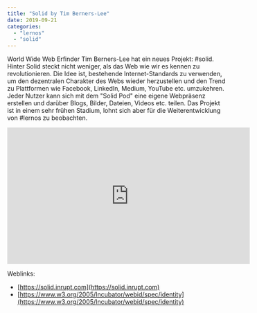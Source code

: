 ```yaml
---
title: "Solid by Tim Berners-Lee"
date: 2019-09-21
categories: 
  - "lernos"
  - "solid"
---
```


World Wide Web Erfinder Tim Berners-Lee hat ein neues Projekt: #solid. Hinter Solid steckt nicht weniger, als das Web wie wir es kennen zu revolutionieren. Die Idee ist, bestehende Internet-Standards zu verwenden, um den dezentralen Charakter des Webs wieder herzustellen und den Trend zu Plattformen wie Facebook, LinkedIn, Medium, YouTube etc. umzukehren. Jeder Nutzer kann sich mit dem "Solid Pod" eine eigene Webpräsenz erstellen und darüber Blogs, Bilder, Dateien, Videos etc. teilen. Das Projekt ist in einem sehr frühen Stadium, lohnt sich aber für die Weiterentwicklung von #lernos zu beobachten.

<iframe width="560" height="315" src="https://www.youtube-nocookie.com/embed/elfSzMATcB4?si=Q6HHLwiaNQd87-P9" title="YouTube video player" frameborder="0" allow="accelerometer; autoplay; clipboard-write; encrypted-media; gyroscope; picture-in-picture; web-share" referrerpolicy="strict-origin-when-cross-origin" allowfullscreen></iframe>

<!-- more -->

Weblinks:

- [https://solid.inrupt.com](https://solid.inrupt.com)
- [https://www.w3.org/2005/Incubator/webid/spec/identity](https://www.w3.org/2005/Incubator/webid/spec/identity)
